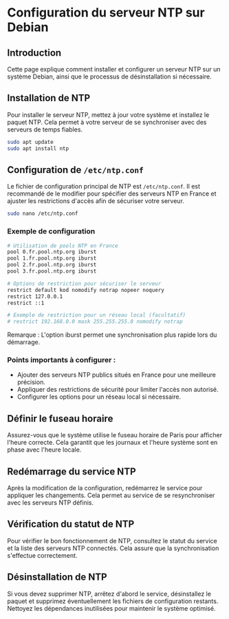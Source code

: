 # Configuration du serveur NTP sur Debian

## Introduction
Cette page explique comment installer et configurer un serveur NTP sur un système Debian, ainsi que le processus de désinstallation si nécessaire.

## Installation de NTP
Pour installer le serveur NTP, mettez à jour votre système et installez le paquet NTP. Cela permet à votre serveur de se synchroniser avec des serveurs de temps fiables.

```bash
sudo apt update
sudo apt install ntp
```

## Configuration de `/etc/ntp.conf`
Le fichier de configuration principal de NTP est `/etc/ntp.conf`. Il est recommandé de le modifier pour spécifier des serveurs NTP en France et ajuster les restrictions d'accès afin de sécuriser votre serveur.

```bash
sudo nano /etc/ntp.conf
```

### Exemple de configuration

```bash
# Utilisation de pools NTP en France
pool 0.fr.pool.ntp.org iburst
pool 1.fr.pool.ntp.org iburst
pool 2.fr.pool.ntp.org iburst
pool 3.fr.pool.ntp.org iburst

# Options de restriction pour sécuriser le serveur
restrict default kod nomodify notrap nopeer noquery
restrict 127.0.0.1
restrict ::1

# Exemple de restriction pour un réseau local (facultatif)
# restrict 192.168.0.0 mask 255.255.255.0 nomodify notrap
```

Remarque : L'option iburst permet une synchronisation plus rapide lors du démarrage.

### Points importants à configurer :
- Ajouter des serveurs NTP publics situés en France pour une meilleure précision.
- Appliquer des restrictions de sécurité pour limiter l'accès non autorisé.
- Configurer les options pour un réseau local si nécessaire.

## Définir le fuseau horaire
Assurez-vous que le système utilise le fuseau horaire de Paris pour afficher l'heure correcte. Cela garantit que les journaux et l'heure système sont en phase avec l'heure locale.

## Redémarrage du service NTP
Après la modification de la configuration, redémarrez le service pour appliquer les changements. Cela permet au service de se resynchroniser avec les serveurs NTP définis.

## Vérification du statut de NTP
Pour vérifier le bon fonctionnement de NTP, consultez le statut du service et la liste des serveurs NTP connectés. Cela assure que la synchronisation s'effectue correctement.

## Désinstallation de NTP
Si vous devez supprimer NTP, arrêtez d'abord le service, désinstallez le paquet et supprimez éventuellement les fichiers de configuration restants. Nettoyez les dépendances inutilisées pour maintenir le système optimisé.
